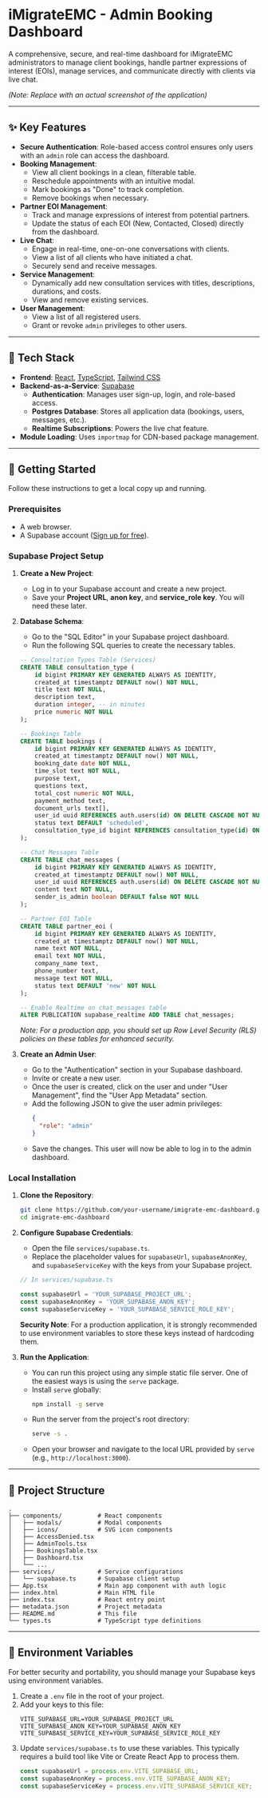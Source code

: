 
# iMigrateEMC - Admin Booking Dashboard

A comprehensive, secure, and real-time dashboard for iMigrateEMC administrators to manage client bookings, handle partner expressions of interest (EOIs), manage services, and communicate directly with clients via live chat.

 
*(Note: Replace with an actual screenshot of the application)*

---

## ✨ Key Features

- **Secure Authentication**: Role-based access control ensures only users with an `admin` role can access the dashboard.
- **Booking Management**:
    - View all client bookings in a clean, filterable table.
    - Reschedule appointments with an intuitive modal.
    - Mark bookings as "Done" to track completion.
    - Remove bookings when necessary.
- **Partner EOI Management**:
    - Track and manage expressions of interest from potential partners.
    - Update the status of each EOI (New, Contacted, Closed) directly from the dashboard.
- **Live Chat**:
    - Engage in real-time, one-on-one conversations with clients.
    - View a list of all clients who have initiated a chat.
    - Securely send and receive messages.
- **Service Management**:
    - Dynamically add new consultation services with titles, descriptions, durations, and costs.
    - View and remove existing services.
- **User Management**:
    - View a list of all registered users.
    - Grant or revoke `admin` privileges to other users.

---

## 🚀 Tech Stack

- **Frontend**: [React](https://reactjs.org/), [TypeScript](https://www.typescriptlang.org/), [Tailwind CSS](https://tailwindcss.com/)
- **Backend-as-a-Service**: [Supabase](https://supabase.io/)
    - **Authentication**: Manages user sign-up, login, and role-based access.
    - **Postgres Database**: Stores all application data (bookings, users, messages, etc.).
    - **Realtime Subscriptions**: Powers the live chat feature.
- **Module Loading**: Uses `importmap` for CDN-based package management.

---

## 🏁 Getting Started

Follow these instructions to get a local copy up and running.

### Prerequisites

- A web browser.
- A Supabase account ([Sign up for free](https://supabase.com/)).

### Supabase Project Setup

1.  **Create a New Project**:
    - Log in to your Supabase account and create a new project.
    - Save your **Project URL**, **anon key**, and **service_role key**. You will need these later.

2.  **Database Schema**:
    - Go to the "SQL Editor" in your Supabase project dashboard.
    - Run the following SQL queries to create the necessary tables.

    ```sql
    -- Consultation Types Table (Services)
    CREATE TABLE consultation_type (
        id bigint PRIMARY KEY GENERATED ALWAYS AS IDENTITY,
        created_at timestamptz DEFAULT now() NOT NULL,
        title text NOT NULL,
        description text,
        duration integer, -- in minutes
        price numeric NOT NULL
    );

    -- Bookings Table
    CREATE TABLE bookings (
        id bigint PRIMARY KEY GENERATED ALWAYS AS IDENTITY,
        created_at timestamptz DEFAULT now() NOT NULL,
        booking_date date NOT NULL,
        time_slot text NOT NULL,
        purpose text,
        questions text,
        total_cost numeric NOT NULL,
        payment_method text,
        document_urls text[],
        user_id uuid REFERENCES auth.users(id) ON DELETE CASCADE NOT NULL,
        status text DEFAULT 'scheduled',
        consultation_type_id bigint REFERENCES consultation_type(id) ON DELETE SET NULL
    );

    -- Chat Messages Table
    CREATE TABLE chat_messages (
        id bigint PRIMARY KEY GENERATED ALWAYS AS IDENTITY,
        created_at timestamptz DEFAULT now() NOT NULL,
        user_id uuid REFERENCES auth.users(id) ON DELETE CASCADE NOT NULL,
        content text NOT NULL,
        sender_is_admin boolean DEFAULT false NOT NULL
    );

    -- Partner EOI Table
    CREATE TABLE partner_eoi (
        id bigint PRIMARY KEY GENERATED ALWAYS AS IDENTITY,
        created_at timestamptz DEFAULT now() NOT NULL,
        name text NOT NULL,
        email text NOT NULL,
        company_name text,
        phone_number text,
        message text NOT NULL,
        status text DEFAULT 'new' NOT NULL
    );

    -- Enable Realtime on chat_messages table
    ALTER PUBLICATION supabase_realtime ADD TABLE chat_messages;
    ```
    *Note: For a production app, you should set up Row Level Security (RLS) policies on these tables for enhanced security.*

3.  **Create an Admin User**:
    - Go to the "Authentication" section in your Supabase dashboard.
    - Invite or create a new user.
    - Once the user is created, click on the user and under "User Management", find the "User App Metadata" section.
    - Add the following JSON to give the user admin privileges:
      ```json
      {
        "role": "admin"
      }
      ```
    - Save the changes. This user will now be able to log in to the admin dashboard.

### Local Installation

1.  **Clone the Repository**:
    ```sh
    git clone https://github.com/your-username/imigrate-emc-dashboard.git
    cd imigrate-emc-dashboard
    ```

2.  **Configure Supabase Credentials**:
    - Open the file `services/supabase.ts`.
    - Replace the placeholder values for `supabaseUrl`, `supabaseAnonKey`, and `supabaseServiceKey` with the keys from your Supabase project.

    ```typescript
    // In services/supabase.ts

    const supabaseUrl = 'YOUR_SUPABASE_PROJECT_URL';
    const supabaseAnonKey = 'YOUR_SUPABASE_ANON_KEY';
    const supabaseServiceKey = 'YOUR_SUPABASE_SERVICE_ROLE_KEY'; 
    ```
    **Security Note**: For a production application, it is strongly recommended to use environment variables to store these keys instead of hardcoding them.

3.  **Run the Application**:
    - You can run this project using any simple static file server. One of the easiest ways is using the `serve` package.
    - Install `serve` globally:
      ```sh
      npm install -g serve
      ```
    - Run the server from the project's root directory:
      ```sh
      serve -s .
      ```
    - Open your browser and navigate to the local URL provided by `serve` (e.g., `http://localhost:3000`).

---

## 📂 Project Structure

```
.
├── components/          # React components
│   ├── modals/          # Modal components
│   ├── icons/           # SVG icon components
│   ├── AccessDenied.tsx
│   ├── AdminTools.tsx
│   ├── BookingsTable.tsx
│   ├── Dashboard.tsx
│   └── ...
├── services/            # Service configurations
│   └── supabase.ts      # Supabase client setup
├── App.tsx              # Main app component with auth logic
├── index.html           # Main HTML file
├── index.tsx            # React entry point
├── metadata.json        # Project metadata
├── README.md            # This file
└── types.ts             # TypeScript type definitions
```

---

## 🔐 Environment Variables

For better security and portability, you should manage your Supabase keys using environment variables.

1.  Create a `.env` file in the root of your project.
2.  Add your keys to this file:
    ```
    VITE_SUPABASE_URL=YOUR_SUPABASE_PROJECT_URL
    VITE_SUPABASE_ANON_KEY=YOUR_SUPABASE_ANON_KEY
    VITE_SUPABASE_SERVICE_KEY=YOUR_SUPABASE_SERVICE_ROLE_KEY
    ```
3.  Update `services/supabase.ts` to use these variables. This typically requires a build tool like Vite or Create React App to process them.
    ```typescript
    const supabaseUrl = process.env.VITE_SUPABASE_URL;
    const supabaseAnonKey = process.env.VITE_SUPABASE_ANON_KEY;
    const supabaseServiceKey = process.env.VITE_SUPABASE_SERVICE_KEY;
    ```
